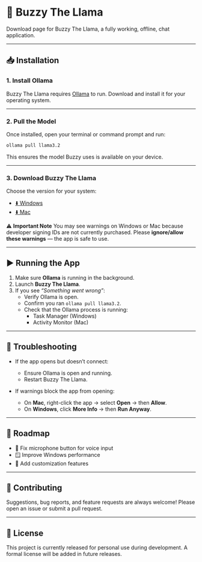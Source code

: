 # 🦙 Buzzy The Llama

Download page for Buzzy The Llama, a fully working, offline, chat application.

---

## 📥 Installation

### 1. Install Ollama
Buzzy The Llama requires [Ollama](https://ollama.com/) to run.
Download and install it for your operating system.

---

### 2. Pull the Model
Once installed, open your terminal or command prompt and run:

```bash
ollama pull llama3.2
```

This ensures the model Buzzy uses is available on your device.

---

### 3. Download Buzzy The Llama
Choose the version for your system:

- [⬇️ Windows](https://1drv.ms/u/c/a79f9dbb14a90af7/EawWiWLek0hNmsNCl6PBjL0Bo_c_CyKaTfTQzSc7Usu3Uw?e=Gotpg9)
- [⬇️ Mac](https://drive.google.com/file/d/1dr_JXhkhRcgeTzcdNubQv_6Hbxa0tfJx/view?usp=sharing)

⚠️ **Important Note**
You may see warnings on Windows or Mac because developer signing IDs are not currently purchased.
Please **ignore/allow these warnings** — the app is safe to use.

---

## ▶️ Running the App

1. Make sure **Ollama** is running in the background.
2. Launch **Buzzy The Llama**.
3. If you see *“Something went wrong”*:
   - Verify Ollama is open.
   - Confirm you ran `ollama pull llama3.2`.
   - Check that the Ollama process is running:
     - Task Manager (Windows)
     - Activity Monitor (Mac)

---

## 🐛 Troubleshooting

- If the app opens but doesn’t connect:
  - Ensure Ollama is open and running.
  - Restart Buzzy The Llama.

- If warnings block the app from opening:
  - On **Mac**, right-click the app → select **Open** → then **Allow**.
  - On **Windows**, click **More Info** → then **Run Anyway**.

---

## 🚧 Roadmap

- 🎤 Fix microphone button for voice input
- 🪟 Improve Windows performance
- 🎨 Add customization features

---

## 🤝 Contributing

Suggestions, bug reports, and feature requests are always welcome!
Please open an issue or submit a pull request.

---

## 📜 License

This project is currently released for personal use during development.
A formal license will be added in future releases.
